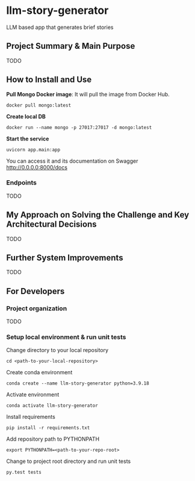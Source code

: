 # llm-story-generator
LLM based app that generates brief stories


## Project Summary & Main Purpose
TODO


## How to Install and Use

**Pull Mongo Docker image**: It will pull the image from Docker Hub.
```shell script
docker pull mongo:latest
```

**Create local DB**
```shell script
docker run --name mongo -p 27017:27017 -d mongo:latest
```

**Start the service**
```shell script
uvicorn app.main:app 
```

You can access it and its documentation on Swagger http://0.0.0.0:8000/docs

### Endpoints
TODO

## My Approach on Solving the Challenge and Key Architectural Decisions
TODO

## Further System Improvements
TODO

## For Developers
### Project organization
TODO
### Setup local environment & run unit tests
Change directory to your local repository
```shell script
cd <path-to-your-local-repository>
```

Create conda environment
```shell script
conda create --name llm-story-generator python=3.9.18
```

Activate environment
```shell script
conda activate llm-story-generator
```

Install requirements
```shell script
pip install -r requirements.txt
```

Add repository path to PYTHONPATH 
```shell script
export PYTHONPATH=<path-to-your-repo-root>
```

Change to project root directory and run unit tests
```shell script
py.test tests